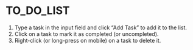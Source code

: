 # TO_DO_LIST
1. Type a task in the input field and click “Add Task” to add it to the list.
2. Click on a task to mark it as completed (or uncompleted).
3. Right-click (or long-press on mobile) on a task to delete it.
